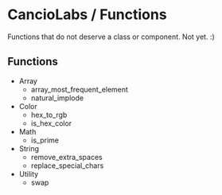 # CancioLabs / Functions
Functions that do not deserve a class or component. Not yet. :)

## Functions
* Array
  * array_most_frequent_element
  * natural_implode
* Color
  * hex_to_rgb
  * is_hex_color
* Math
  * is_prime
* String
  * remove_extra_spaces
  * replace_special_chars
* Utility
  * swap